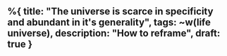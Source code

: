 %{
title: "The universe is scarce in specificity and abundant in it's generality",
tags: ~w(life universe),
description: "How to reframe",
draft: true
}
---
